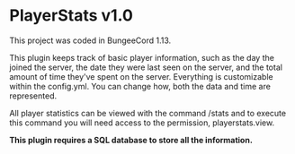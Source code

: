 # PlayerStats v1.0
This project was coded in BungeeCord 1.13.

This plugin keeps track of basic player information, such as the day the joined the server, the date they were last seen on 
the server, and the total amount of time they've spent on the server. Everything is customizable within the config.yml. You 
can change how, both the data and time are represented. 

All player statistics can be viewed with the command /stats <PlayerName> and to execute this command you will need access to
the permission, playerstats.view.

**This plugin requires a SQL database to store all the information.**
